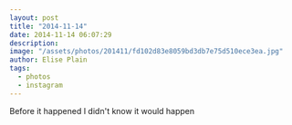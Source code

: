 ```yaml
---
layout: post
title: "2014-11-14"
date: 2014-11-14 06:07:29
description: 
image: "/assets/photos/201411/fd102d83e8059bd3db7e75d510ece3ea.jpg"
author: Elise Plain
tags: 
  - photos
  - instagram
---
```


Before it happened I didn&#39;t know it would happen
<p></p>
